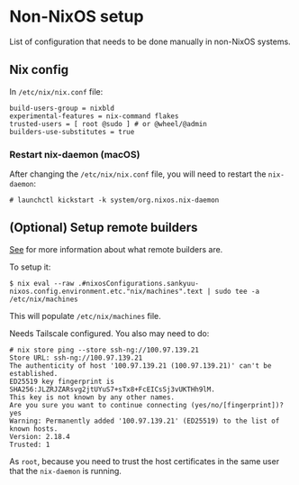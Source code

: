 # Non-NixOS setup

List of configuration that needs to be done manually in non-NixOS systems.

## Nix config

In `/etc/nix/nix.conf` file:

```
build-users-group = nixbld
experimental-features = nix-command flakes
trusted-users = [ root @sudo ] # or @wheel/@admin
builders-use-substitutes = true
```

### Restart nix-daemon (macOS)

After changing the `/etc/nix/nix.conf` file, you will need to restart the
`nix-daemon`:

```
# launchctl kickstart -k system/org.nixos.nix-daemon
```

## (Optional) Setup remote builders

[See](https://nixos.org/manual/nix/stable/advanced-topics/distributed-builds.html)
for more information about what remote builders are.

To setup it:

```console
$ nix eval --raw .#nixosConfigurations.sankyuu-nixos.config.environment.etc."nix/machines".text | sudo tee -a /etc/nix/machines
```

This will populate `/etc/nix/machines` file.

Needs Tailscale configured. You also may need to do:

```console
# nix store ping --store ssh-ng://100.97.139.21
Store URL: ssh-ng://100.97.139.21
The authenticity of host '100.97.139.21 (100.97.139.21)' can't be established.
ED25519 key fingerprint is SHA256:JLZRJZARsvg2jtUYuS7+sTx8+FcEICsSj3vUKTHh9lM.
This key is not known by any other names.
Are you sure you want to continue connecting (yes/no/[fingerprint])? yes
Warning: Permanently added '100.97.139.21' (ED25519) to the list of known hosts.
Version: 2.18.4
Trusted: 1
```

As `root`, because you need to trust the host certificates in the same user
that the `nix-daemon` is running.
